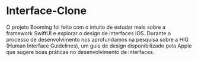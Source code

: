 # Interface-Clone
O projeto Booming foi feito com o intuito de estudar mais sobre a framework SwiftUI e explorar o design de interfaces IOS. Durante o processo de desenvolvimento nos aprofundamos na pesquisa sobre a HIG (Human Interface Guidelines), um guia de design disponibilizado pela Apple que sugere boas práticas no desenvolvimento de interfaces.
